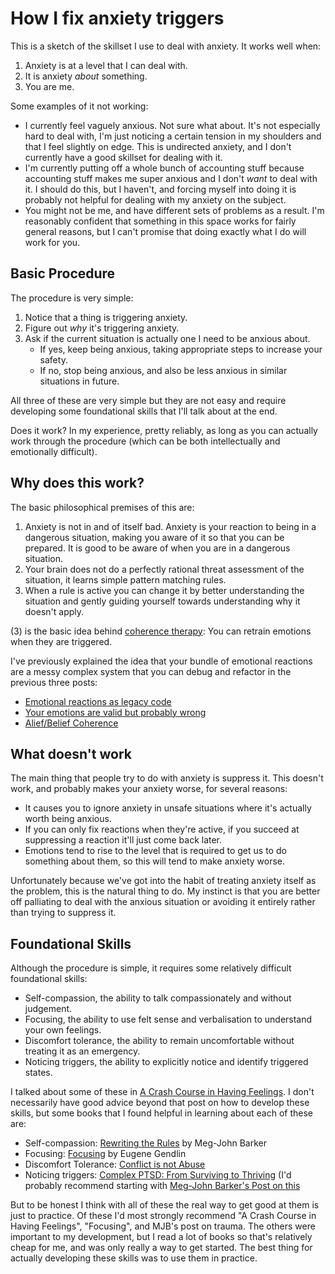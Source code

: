 # How I fix anxiety triggers

This is a sketch of the skillset I use to deal with anxiety. It works well when:

1. Anxiety is at a level that I can deal with.
2. It is anxiety *about* something.
3. You are me.

Some examples of it not working:

* I currently feel vaguely anxious. Not sure what about. It's not especially hard to deal with, I'm just noticing a certain tension in my shoulders and that I feel slightly on edge. This is undirected anxiety, and I don't currently have a good skillset for dealing with it.
* I'm currently putting off a whole bunch of accounting stuff because accounting stuff makes me super anxious and I don't *want* to deal with it. I should do this, but I haven't, and forcing myself into doing it is probably not helpful for dealing with my anxiety on the subject.
* You might not be me, and have different sets of problems as a result. I'm reasonably confident that something in this space works for fairly general reasons, but I can't promise that doing exactly what I do will work for you.

## Basic Procedure

The procedure is very simple:

1. Notice that a thing is triggering anxiety.
2. Figure out *why* it's triggering anxiety.
3. Ask if the current situation is actually one I need to be anxious about.
    * If yes, keep being anxious, taking appropriate steps to increase your safety.
    * If no, stop being anxious, and also be less anxious in similar situations in future.

All three of these are very simple but they are not easy and require developing some foundational skills that I'll talk about at the end.

Does it work? In my experience, pretty reliably, as long as you can actually work through the procedure (which can be both intellectually and emotionally difficult).

## Why does this work?

The basic philosophical premises of this are:

1. Anxiety is not in and of itself bad. Anxiety is your reaction to being in a dangerous situation, making you aware of it so that you can be prepared. It is good to be aware of when you are in a dangerous situation.
2. Your brain does not do a perfectly rational threat assessment of the situation, it learns simple pattern matching rules.
3. When a rule is active you can change it by better understanding the situation and gently guiding yourself towards understanding why it doesn't apply.

(3) is the basic idea behind [coherence therapy](https://www.lesswrong.com/posts/i9xyZBS3qzA8nFXNQ/book-summary-unlocking-the-emotional-brain): You can retrain emotions when they are triggered.

I've previously explained the idea that your bundle of emotional reactions are a messy complex system that you can debug and refactor in the previous three posts:

* [Emotional reactions as legacy code](https://notebook.drmaciver.com/posts/2020-02-20-09:31.html)
* [Your emotions are valid but probably wrong](https://notebook.drmaciver.com/posts/2020-03-03-09:07.html)
* [Alief/Belief Coherence](https://notebook.drmaciver.com/posts/2020-03-14-13:55.html)

## What doesn't work

The main thing that people try to do with anxiety is suppress it. This doesn't work, and probably makes your anxiety worse, for several reasons:

* It causes you to ignore anxiety in unsafe situations where it's actually worth being anxious.
* If you can only fix reactions when they're active, if you succeed at suppressing a reaction it'll just come back later.
* Emotions tend to rise to the level that is required to get us to do something about them, so this will tend to make anxiety worse.

Unfortunately because we've got into the habit of treating anxiety itself as the problem, this is the natural thing to do. My instinct is that you are better off palliating to deal with the anxious situation or avoiding it entirely rather than trying to suppress it.

## Foundational Skills

Although the procedure is simple, it requires some relatively difficult foundational skills:

* Self-compassion, the ability to talk compassionately and without judgement.
* Focusing, the ability to use felt sense and verbalisation to understand your own feelings.
* Discomfort tolerance, the ability to remain uncomfortable without treating it as an emergency.
* Noticing triggers, the ability to explicitly notice and identify triggered states.

I talked about some of these in [A Crash Course in Having Feelings](https://www.drmaciver.com/2020/01/a-crash-course-in-having-feelings/). I don't necessarily have good advice beyond that post on how to develop these skills, but some books that I found helpful in learning about each of these are:

* Self-compassion: [Rewriting the Rules](https://amzn.to/3g52wRL) by Meg-John Barker
* Focusing: [Focusing](https://amzn.to/3cPJEnN) by Eugene Gendlin
* Discomfort Tolerance: [Conflict is not Abuse](https://amzn.to/2ZlZ2EB)
* Noticing triggers: [Complex PTSD: From Surviving to Thriving](https://amzn.to/36ghhg9) (I'd probably recommend starting with [Meg-John Barker's Post on this](https://www.rewriting-the-rules.com/self/trauma-and-cptsd-101/)

But to be honest I think with all of these the real way to get good at them is just to practice. Of these I'd most strongly recommend "A Crash Course in Having Feelings", "Focusing", and MJB's post on trauma. The others were important to my development, but I read a lot of books so that's relatively cheap for me, and was only really a way to get started. The best thing for actually developing these skills was to use them in practice.
